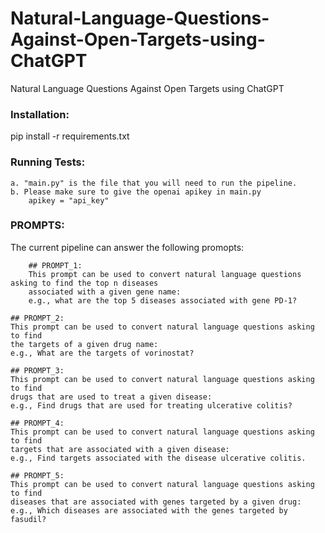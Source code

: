 # Natural-Language-Questions-Against-Open-Targets-using-ChatGPT
Natural Language Questions Against Open Targets using ChatGPT




### Installation:
pip install -r requirements.txt

### Running Tests:
	a. "main.py" is the file that you will need to run the pipeline.
	b. Please make sure to give the openai apikey in main.py
		apikey = "api_key"
	
### PROMPTS:
The current pipeline can answer the following promopts:

        ## PROMPT_1:
        This prompt can be used to convert natural language questions asking to find the top n diseases
        associated with a given gene name:
        e.g., what are the top 5 diseases associated with gene PD-1?
        
	## PROMPT_2:
	This prompt can be used to convert natural language questions asking to find
	the targets of a given drug name:
	e.g., What are the targets of vorinostat?
	
	## PROMPT_3:
	This prompt can be used to convert natural language questions asking to find
	drugs that are used to treat a given disease:
	e.g., Find drugs that are used for treating ulcerative colitis?
	
	## PROMPT_4:
	This prompt can be used to convert natural language questions asking to find
	targets that are associated with a given disease:
	e.g., Find targets associated with the disease ulcerative colitis.
	
	## PROMPT_5:
	This prompt can be used to convert natural language questions asking to find
	diseases that are associated with genes targeted by a given drug:
	e.g., Which diseases are associated with the genes targeted by fasudil? 
	

 
    
